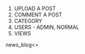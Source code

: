 1. UPLOAD A POST
2. COMMENT A POST
3. CATEGORY
4. USERS - ADMIN, NORMAL
5. VIEWS

news_blog<<database name>>


